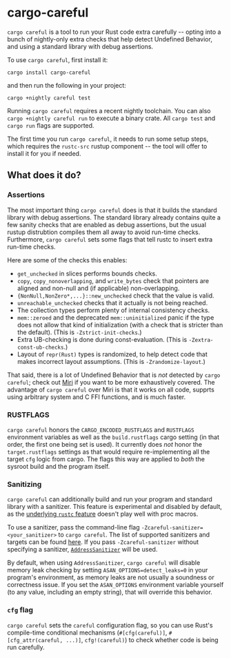 # cargo-careful

`cargo careful` is a tool to run your Rust code extra carefully -- opting into a bunch of
nightly-only extra checks that help detect Undefined Behavior, and using a standard library with
debug assertions.

To use `cargo careful`, first install it:

```
cargo install cargo-careful
```

and then run the following in your project:

```
cargo +nightly careful test
```

Running `cargo careful` requires a recent nightly toolchain. You can also `cargo +nightly careful
run` to execute a binary crate. All `cargo test` and `cargo run` flags are supported.

The first time you run `cargo careful`, it needs to run some setup steps, which requires the
`rustc-src` rustup component -- the tool will offer to install it for you if needed.

## What does it do?

### Assertions

The most important thing `cargo careful` does is that it builds the standard library with debug
assertions. The standard library already contains quite a few sanity checks that are enabled as
debug assertions, but the usual rustup distrubtion compiles them all away to avoid run-time checks.
Furthermore, `cargo careful` sets some flags that tell rustc to insert extra run-time checks.

Here are some of the checks this enables:

- `get_unchecked` in slices performs bounds checks.
- `copy`, `copy_nonoverlapping`, and `write_bytes` check that pointers are aligned and non-null and
  (if applicable) non-overlapping.
- `{NonNull,NonZero*,...}::new_unchecked` check that the value is valid.
- `unreachable_unchecked` checks that it actually is not being reached.
- The collection types perform plenty of internal consistency checks.
- `mem::zeroed` and the deprecated `mem::uninitialized` panic if the type does not allow that kind
  of initialization (with a check that is stricter than the default). (This is `-Zstrict-init-checks`.)
- Extra UB-checking is done during const-evaluation. (This is `-Zextra-const-ub-checks`.)
- Layout of `repr(Rust)` types is randomized, to help detect code that makes incorrect layout assumptions.
  (This is `-Zrandomize-layout`.)

That said, there is a lot of Undefined Behavior that is *not* detected by `cargo careful`; check out
[Miri](https://github.com/rust-lang/miri) if you want to be more exhaustively covered.
The advantage of `cargo careful` over Miri is that it works on all code, supprts using arbitrary system and C FFI functions, and is much faster.

### RUSTFLAGS

`cargo careful` honors the `CARGO_ENCODED_RUSTFLAGS` and `RUSTFLAGS` environment variables as well
as the `build.rustflags` cargo setting (in that order, the first one being set is used). It
currently does *not* honor the `target.rustflags` settings as that would require re-implementing all
the target `cfg` logic from cargo. The flags this way are applied to *both* the sysroot build and
the program itself.

### Sanitizing

`cargo careful` can additionally build and run your program and standard library
with a sanitizer. This feature is experimental and disabled by default, as
the [underlying `rustc` feature](https://doc.rust-lang.org/nightly/unstable-book/compiler-flags/sanitizer.html)
doesn't play well with proc macros.

To use a sanitizer, pass the command-line flag `-Zcareful-sanitizer=<your_sanitizer>` to `cargo careful`.
The list of supported sanitizers and targets can be found
[here](https://doc.rust-lang.org/nightly/unstable-book/compiler-flags/sanitizer.html).
If you pass `-Zcareful-sanitizer` without specifying a sanitizer, [`AddressSanitizer`](https://clang.llvm.org/docs/AddressSanitizer.html)
will be used.

By default, when using `AddressSanitizer`, `cargo careful` will disable memory leak checking by
setting `ASAN_OPTIONS=detect_leaks=0` in your program's environment, as memory leaks are not
usually a soundness or correctness issue. If you set the `ASAN_OPTIONS` environment variable
yourself (to any value, including an empty string), that will override this behavior.

### `cfg` flag

`cargo careful` sets the `careful` configuration flag, so you can use Rust's compile-time
conditional mechanisms (`#[cfg(careful)]`, `#[cfg_attr(careful, ...)]`, `cfg!(careful)`) to check
whether code is being run carefully.
